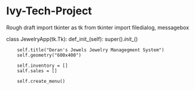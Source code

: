 # Ivy-Tech-Project
Rough draft
import tkinter as tk
from tkinter import filedialog, messagebox

class JewelryApp(tk.Tk):
    def_init_(self):
        super()._init__() 

        self.title("Deran's Jewels Jewelry Managegment System")
        self.geometry("600x400")

        self.inventory = []
        salf.sales = []

        self.create_menu()